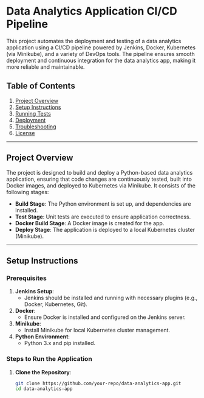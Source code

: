 # Data Analytics Application CI/CD Pipeline

This project automates the deployment and testing of a data analytics application using a CI/CD pipeline powered by Jenkins, Docker, Kubernetes (via Minikube), and a variety of DevOps tools. The pipeline ensures smooth deployment and continuous integration for the data analytics app, making it more reliable and maintainable.

## Table of Contents
1. [Project Overview](#project-overview)
2. [Setup Instructions](#setup-instructions)
3. [Running Tests](#running-tests)
4. [Deployment](#deployment)
5. [Troubleshooting](#troubleshooting)
6. [License](#license)

---

## Project Overview

The project is designed to build and deploy a Python-based data analytics application, ensuring that code changes are continuously tested, built into Docker images, and deployed to Kubernetes via Minikube. It consists of the following stages:

- **Build Stage**: The Python environment is set up, and dependencies are installed.
- **Test Stage**: Unit tests are executed to ensure application correctness.
- **Docker Build Stage**: A Docker image is created for the app.
- **Deploy Stage**: The application is deployed to a local Kubernetes cluster (Minikube).

---

## Setup Instructions

### Prerequisites

1. **Jenkins Setup**: 
   - Jenkins should be installed and running with necessary plugins (e.g., Docker, Kubernetes, Git).
2. **Docker**: 
   - Ensure Docker is installed and configured on the Jenkins server.
3. **Minikube**:
   - Install Minikube for local Kubernetes cluster management.
4. **Python Environment**:
   - Python 3.x and pip installed.

### Steps to Run the Application

1. **Clone the Repository**:
   ```bash
   git clone https://github.com/your-repo/data-analytics-app.git
   cd data-analytics-app
